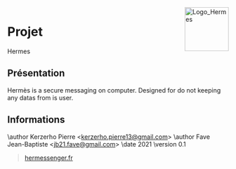 <img src="https://zupimages.net/up/22/23/fmfc.png" alt="Logo_Hermes" width="100" align="right"/>
<!--https://www.zupimages.net-->

# Projet
Hermes

## Présentation
Hermès is a secure messaging on computer.
Designed for do not keeping any datas from is user.

<!--## Recette-->

## Informations

\author Kerzerho Pierre <<kerzerho.pierre13@gmail.com>>
\author Fave Jean-Baptiste <<jb21.fave@gmail.com>>
\date 2021
\version 0.1
> [hermessenger.fr](hermessenger.fr)

